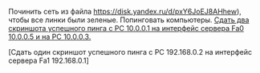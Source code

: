 Починить сеть из файла https://disk.yandex.ru/d/pxY6JoEJ8AHhew), чтобы все линки были зеленые. Попинговать компьютеры.
[Сдать два скриншота успешного пинга с РС 10.0.0.1 на интерфейс сервера Fa0 10.0.0.5 и на PC 10.0.0.3.](c:\screenshots/ping_10.0.0.1_10.0.0.5_10.0.0.3png.png)

[Сдать один скриншот успешного пинга с РС 192.168.0.2 на интерфейс сервера Fa1 192.168.0.1]
